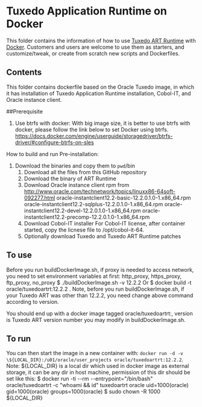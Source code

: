 Tuxedo Application Runtime on Docker
===============
This folder contains the information of how to use [Tuxedo ART Runtime](http://docs.oracle.com/cd/E72452_01/artrt/docs1222/index.html) with [Docker](https://www.docker.com/). Customers and users are welcome to use them as starters, and customize/tweak, or create from scratch new scripts and Dockerfiles.

## Contents
This folder contains dockerfile based on the Oracle Tuxedo image, in which it has installation of Tuxedo Application Runtime installation, Cobol-IT, and Oracle instance client. 

##Prerequisite
1. Use btrfs with docker:
   With big image size, it is better to use btrfs with docker, please follow the link below to set Docker using btrfs.
   https://docs.docker.com/engine/userguide/storagedriver/btrfs-driver/#configure-btrfs-on-sles

How to build and run
Pre-installation:
1. Download the binaries and copy them to `pwd`/bin
   1. Download all the files from this GitHub repository
   2. Download the binary of ART Runtime
   3. Download Oracle instance client rpm from http://www.oracle.com/technetwork/topics/linuxx86-64soft-092277.html
      oracle-instantclient12.2-basic-12.2.0.1.0-1.x86_64.rpm
      oracle-instantclient12.2-sqlplus-12.2.0.1.0-1.x86_64.rpm
      oracle-instantclient12.2-devel-12.2.0.1.0-1.x86_64.rpm
      oracle-instantclient12.2-precomp-12.2.0.1.0-1.x86_64.rpm
   4. Download Cobol-IT installer
      For Cobol-IT license, after container started, copy the licnese file to /opt/cobol-it-64.
   5. Optionally download Tuxedo and Tuxedo ART Runtime patches

## To use
Before you run buildDockerImage.sh, if proxy is needed to access network, you need to set environment variables at first: http_proxy, https_proxy, ftp_proxy, no_proxy
     $ ./buildDockerImage.sh -v 12.2.2
Or 
     $ docker build -t oracle/tuxedoartrt:12.2.2 .
Note, before you run buildDockerImage.sh, if your Tuxedo ART was other than 12.2.2, you need change above command according to version.

You should end up with a docker image tagged oracle/tuxedoartrt:<version>, version is Tuxedo ART version number you may modify in buildDockerImage.sh.

## To run
You can then start the image in a new container with: ``docker run -d -v \${LOCAL_DIR}:/u01/oracle/user_projects oracle/tuxedoartrt:12.2.2``.
Note: \${LOCAL_DIR} is a local dir which used in docker image as external storage, it can be any dir in host machine, permission of this dir should be set like this:
    $ docker run -ti --rm --entrypoint="/bin/bash" oracle/tuxedoartrt -c "whoami && id" tuxedoartrt
      oracle
      uid=1000(oracle) gid=1000(oracle) groups=1000(oracle)
    $ sudo chown -R 1000 \${LOCAL_DIR}


